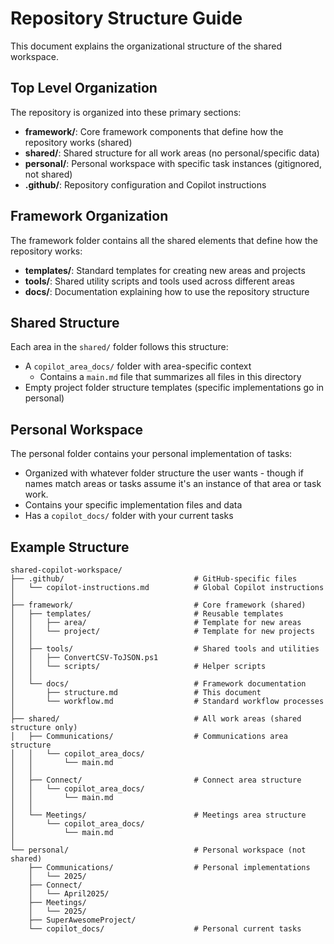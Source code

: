 # Repository Structure Guide

This document explains the organizational structure of the shared workspace.

## Top Level Organization

The repository is organized into these primary sections:

- **framework/**: Core framework components that define how the repository works (shared)
- **shared/**: Shared structure for all work areas (no personal/specific data)
- **personal/**: Personal workspace with specific task instances (gitignored, not shared)
- **.github/**: Repository configuration and Copilot instructions

## Framework Organization

The framework folder contains all the shared elements that define how the repository works:

- **templates/**: Standard templates for creating new areas and projects
- **tools/**: Shared utility scripts and tools used across different areas
- **docs/**: Documentation explaining how to use the repository structure

## Shared Structure 

Each area in the `shared/` folder follows this structure:

- A `copilot_area_docs/` folder with area-specific context
  - Contains a `main.md` file that summarizes all files in this directory
- Empty project folder structure templates (specific implementations go in personal)

## Personal Workspace

The personal folder contains your personal implementation of tasks:

- Organized with whatever folder structure the user wants - though if names match areas or tasks assume it's an instance of that area or task work.
- Contains your specific implementation files and data
- Has a `copilot_docs/` folder with your current tasks

## Example Structure

```
shared-copilot-workspace/
├── .github/                             # GitHub-specific files
│   └── copilot-instructions.md          # Global Copilot instructions
│
├── framework/                           # Core framework (shared)
│   ├── templates/                       # Reusable templates 
│   │   ├── area/                        # Template for new areas
│   │   └── project/                     # Template for new projects
│   │
│   ├── tools/                           # Shared tools and utilities
│   │   ├── ConvertCSV-ToJSON.ps1
│   │   └── scripts/                     # Helper scripts
│   │
│   └── docs/                            # Framework documentation
│       ├── structure.md                 # This document
│       └── workflow.md                  # Standard workflow processes
│
├── shared/                              # All work areas (shared structure only)
│   ├── Communications/                  # Communications area structure
│   │   └── copilot_area_docs/           
│   │       └── main.md
│   │
│   ├── Connect/                         # Connect area structure
│   │   └── copilot_area_docs/
│   │       └── main.md 
│   │
│   └── Meetings/                        # Meetings area structure
│       └── copilot_area_docs/
│           └── main.md
│
└── personal/                            # Personal workspace (not shared)
    ├── Communications/                  # Personal implementations
    │   └── 2025/
    ├── Connect/
    │   └── April2025/
    ├── Meetings/
    │   └── 2025/
    ├── SuperAwesomeProject/
    └── copilot_docs/                    # Personal current tasks
```
